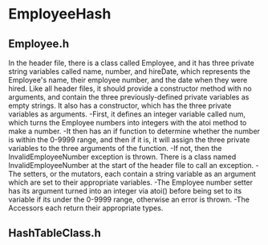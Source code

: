 # EmployeeHash

## Employee.h

In the header file, there is a class called Employee, and it has three private string variables called name, number, and hireDate, which represents the Employee's name, their employee number, and the date when they were hired.
Like all header files, it should provide a constructor method with no arguments, and contain the three previously-defined private variables as empty strings.
It also has a constructor, which has the three private variables as arguments. 
  -First, it defines an integer variable called num, which turns the Employee numbers into integers with the atoi method to make a number.
  -It then has an if function to determine whether the number is within the 0-9999 range, and then if it is, it will assign the three private variables to the three arguments of the function.
    -If not, then the InvalidEmployeeNumber exception is thrown. There is a class named InvalidEmployeeNumber at the start of the header file to call an exception.
  -The setters, or the mutators, each contain a string variable as an argument which are set to their appropriate variables. 
    -The Employee number setter has its argument turned into an integer via atoi() before being set to its variable if its under the 0-9999 range, otherwise an error is thrown.
  -The Accessors each return their appropriate types.
  
## HashTableClass.h
